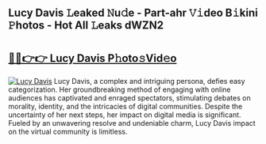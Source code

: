 ## Lucy Davis 𝙻eaked 𝙽u𝚍e - Part-ahr 𝚅𝚒deo B𝚒kini 𝙿hotos - Hot All 𝙻eaks dWZN2

# <h2><a href="http://ld09gu1.urlbe.top/?page=Lucy+Davis">🔗🔗👉👉 Lucy Davis P𝚑oto𝚜Vid𝚎o</a></h2>

[![Lucy Davis](https://i.imgur.com/eBuTRDB.gif)](http://ld09gu1.urlbe.top/?page=Lucy+Davis)
Lucy Davis, a complex and intriguing persona, defies easy categorization. Her groundbreaking method of engaging with online audiences has captivated and enraged spectators, stimulating debates on morality, identity, and the intricacies of digital communities. Despite the uncertainty of her next steps, her impact on digital media is significant. Fueled by an unwavering resolve and undeniable charm, Lucy Davis impact on the virtual community is limitless.
